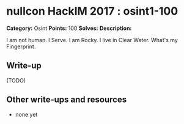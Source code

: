 # nullcon HackIM 2017 : osint1-100

**Category:** Osint
**Points:** 100
**Solves:** 
**Description:**

I am not human. I Serve. 
I am Rocky. 
I live in Clear Water. 
What's my Fingerprint.

## Write-up

(TODO)

## Other write-ups and resources

* none yet
